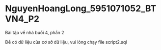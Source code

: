 # NguyenHoangLong_5951071052_BTVN4_P2
Bài tập về nhà buổi 4, phần 2

Để có dữ liệu của cơ sở dữ liệu, vui lòng chạy file script2.sql
